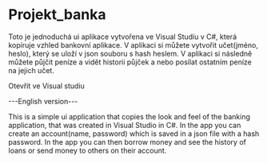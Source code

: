 # Projekt_banka
Toto je jednoduchá ui aplikace vytvořena ve Visual Studiu v C#, která kopíruje vzhled bankovní aplikace. V aplikaci si můžete vytvořit učet(jméno, heslo), který se uloží v json souboru s hash heslem. V aplikaci si následně můžete půjčit peníze a vidět historii půjček a nebo posílat ostatním peníze na jejich učet.

Otevřít ve Visual studiu

---English version---

This is a simple ui application that copies the look and feel of the banking application, that was created in Visual Studio in C#. In the app you can create an account(name, password) which is saved in a json file with a hash password. In the app you can then borrow money and see the history of loans or send money to others on their account.
